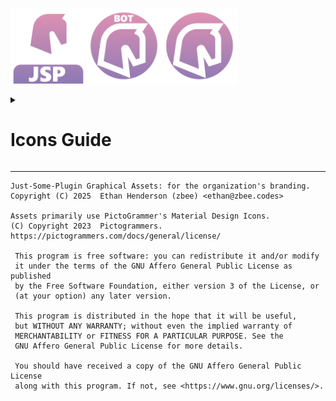 <!--Generated Line-->
<img src=".org/org.png" style="width:24%" alt="org" /><img src=".bot/bot.png" style="width:24%" alt="bot" /><img src=".disc/discord.png" style="width:24%" alt="discord" />
<!--/Generated Line-->

<details>
<summary>
    
# Icons Guide

</summary>

1. Make sure you have `Effects > Object > Apply Mask`, otherwise get it from [here](https://forums.getpaint.net/topic/121343-boltbaits-gpu-accelerated-plugin-pack-for-paintnet-v50-updated-2024-04-29/).
1. [Find an icon](https://pictogrammers.com/library/mdi/) and [save it as a paint.net shape](https://forums.getpaint.net/topic/116525-material-design-icon-shapes-in-paintnet/).
1. Enable the `Icon Bounds` layer, and make a new one above it titled `<your abbreviation> Icon`.
1. Put `#FFFFFF` as your primary color, and set your secondary color to 0 Opacity.
1. Draw your custom shape with an outline, adjusting it to hit the top and bottom of the bounding box, and centering it.
    - Brush Size: `20`
1. Make sure the `Base` layer at the top is on.
1. Use the Magic Wand to select the exterior of your icon.
    - Tolerance: `80`
1. Go to the `Base` Layer, Set the Wand's mode to `Intersect` and select the interior of the Base.
1. Create a New Layer above your Icon called `<your abbreviation> Mask`.
1. Fill your Selection.
1. Create a New Layer beneath your Icon called `<your abbreviation> Color`.
1. Copy `Color Streak`'s content to your new layer.
1. Use `Effects > Object > Apply Mask`
    - The Effect is buggy and must open with your `Mask` layer selected to work.
    - If the Effect is not opening with your `Mask` layer selected you can check what layer it is opening to, and -with some trial and error- move your `Mask` layer to where that layer is.
1. Create a New Layer above your Color called `<your abbreviation> Text`
1. Add Text of `<your abbreviation>` in all caps.
    - Font: `Segoe UI Black`
    - Size: `108`
    - Align: `Right`
1. Move the grabber until you are at X: `256`.
1. Set your Text to be Center-Aligned.
1. Adjust your Text up/down until centered vertically within the Base.
1. Create a folder in this repo titled `<your abbreviation>` in all caps.
1. Delete layers belonging to other abbrevations, but not the utility layers like `zColor Streak`.
1. Save the `.pdn` of your project into your folder with `<your abbreviation>` in all caps as the file name.
1. Save As a `.png` of your project into the folder with `icon` as the file name.
    - Flatten to a `.png`
    - Bit Depth: `Auto`
    - Algorithm: `Octree`
    - Dithering: `7`
    - Transparency: `44`

</details>

---

    Just-Some-Plugin Graphical Assets: for the organization's branding.
    Copyright (C) 2025  Ethan Henderson (zbee) <ethan@zbee.codes>

    Assets primarily use PictoGrammer's Material Design Icons.
    (C) Copyright 2023  Pictogrammers. https://pictogrammers.com/docs/general/license/

     This program is free software: you can redistribute it and/or modify
     it under the terms of the GNU Affero General Public License as published
     by the Free Software Foundation, either version 3 of the License, or
     (at your option) any later version.

     This program is distributed in the hope that it will be useful,
     but WITHOUT ANY WARRANTY; without even the implied warranty of
     MERCHANTABILITY or FITNESS FOR A PARTICULAR PURPOSE. See the
     GNU Affero General Public License for more details.

     You should have received a copy of the GNU Affero General Public License
     along with this program. If not, see <https://www.gnu.org/licenses/>. 

